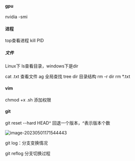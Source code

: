 #### gpu

nvidia -smi

#### 进程

top查看进程
kill PID

##### 文件

Linux下 ls查看目录，windows下是dir

cat .txt 查看文件
ag 全局查找
tree dir 目录结构
rm -r dir
rm *.txt



#### vim

chmod +x .sh 添加权限

#### git

git reset --hard HEAD^ 回退一个版本，^表示版本个数

![image-20230501171544443](C:\Users\18423\AppData\Roaming\Typora\typora-user-images\image-20230501171544443.png)

git log：分支变换情况

git reflog 分支切换过程